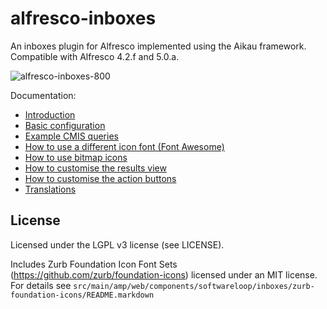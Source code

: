 # alfresco-inboxes

An inboxes plugin for Alfresco implemented using the Aikau framework. Compatible with Alfresco 4.2.f and 5.0.a.

![alfresco-inboxes-800](https://cloud.githubusercontent.com/assets/6525590/4476717/52ac06b2-4978-11e4-93ed-c1357bb23415.png)

Documentation:

 * [Introduction](http://softwareloop.com/inbox-plugin-for-alfresco-using-the-aikau-framework/)
 * [Basic configuration](http://softwareloop.com/alfresco-inboxes-basic-configuration/)
 * [Example CMIS queries](http://softwareloop.com/alfresco-inboxes-example-cmis-queries/)
 * [How to use a different icon font (Font Awesome)](http://softwareloop.com/alfresco-inboxes-how-to-use-a-different-icon-font-awesome/)
 * [How to use bitmap icons](http://softwareloop.com/alfresco-inboxes-how-to-use-bitmap-icons-simple-aikau-customisation/)
 * [How to customise the results view](http://softwareloop.com/alfresco-inboxes-how-to-customise-the-results-view/)
 * [How to customise the action buttons](http://softwareloop.com/alfresco-inboxes-how-to-customise-action-buttons/)
 * [Translations](http://softwareloop.com/alfresco-inboxes-translations/)
   
## License

Licensed under the LGPL v3 license (see LICENSE).

Includes Zurb Foundation Icon Font Sets
(https://github.com/zurb/foundation-icons)
licensed under an MIT license. For details see 
`src/main/amp/web/components/softwareloop/inboxes/zurb-foundation-icons/README.markdown`


